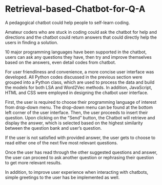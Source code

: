 # Retrieval-based-Chatbot-for-Q-A

A pedagogical chatbot could help people to self-learn coding. 

Amateur coders who are stuck in coding could ask the chatbot for help and directions and the chatbot could return answers that could directly help the users in finding a solution. 

10 major programming languages have been supported in the chatbot, users can ask any questions they have, then try and improve themselves based on the answers, even detail codes from chatbot. 

For user friendliness and convenience, a more concise user interface was developed. All Python codes discussed in the previous section were grouped into a Python class, which are used to process the data and build the models for both LSA and Word2Vec methods. In addition, JavaScript, HTML and CSS were employed in designing the chatbot user interface. 

First, the user is required to choose their programming language of interest from drop-down menu. The drop-down menu can be found at the bottom left corner of the user interface. Then, the user proceeds to insert their question. Upon clicking on the “Send” button, the Chatbot will retrieve and display the answer, which is selected based on the highest similarity between the question bank and user’s question.

If the user is not satisfied with provided answer, the user gets to choose to read either one of the next five most relevant questions.

Once the user has read through the other suggested questions and answer, the user can proceed to ask another question or rephrasing their question to get more relevant results.

In addition, to improve user experience when interacting with chatbots, simple greetings to the user has be implemented as well.
